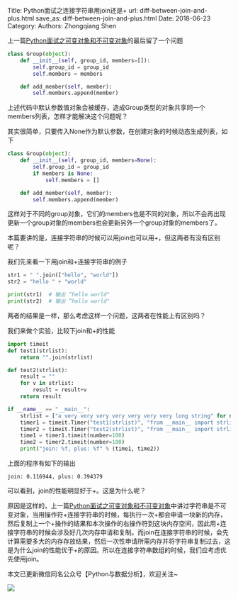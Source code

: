 Title: Python面试之连接字符串用join还是+
url: diff-between-join-and-plus.html
save_as: diff-between-join-and-plus.html
Date: 2018-06-23
Category:
Authors: Zhongqiang Shen

上一篇[Python面试之可变对象和不可变对象](https://zhuanlan.zhihu.com/p/35389687)的最后留了一个问题

```python
class Group(object):
    def __init__(self, group_id, members=[]):
        self.group_id = group_id
        self.members = members

    def add_member(self, member):
        self.members.append(member)

```

上述代码中默认参数值对象会被缓存，造成Group类型的对象共享同一个members列表，怎样才能解决这个问题呢？

其实很简单，只要传入None作为默认参数，在创建对象的时候动态生成列表，如下

```python
class Group(object):
    def __init__(self, group_id, members=None):
        self.group_id = group_id
        if members is None:
            self.members = []

    def add_member(self, member):
        self.members.append(member)

```

这样对于不同的group对象，它们的members也是不同的对象，所以不会再出现更新一个group对象的members也会更新另外一个group对象的members了。




本篇要讲的是，连接字符串的时候可以用join也可以用+，但这两者有没有区别呢？

我们先来看一下用join和+连接字符串的例子

```python
str1 = " ".join(["hello", "world"])
str2 = "hello " + "world"

print(str1)  # 输出 “hello world"
print(str2)  # 输出 “hello world"

```

两者的结果是一样，那么考虑这样一个问题，这两者在性能上有区别吗？




我们来做个实验，比较下join和+的性能

```python
import timeit
def test1(strlist):
    return "".join(strlist)

def test2(strlist):
    result = ""
    for v in strlist:
        result = result+v
    return result

if __name__ == "__main__":
    strlist = ["a very very very very very very very long string" for n in range(100000)]
    timer1 = timeit.Timer("test1(strlist)", "from __main__ import strlist, test1")
    timer2 = timeit.Timer("test2(strlist)", "from __main__ import strlist, test2")
    time1 = timer1.timeit(number=100)
    time2 = timer2.timeit(number=100)
    print("join: %f, plus: %f" % (time1, time2))

```

上面的程序有如下的输出

```text
join: 0.116944, plus: 0.394379

```

可以看到，join的性能明显好于+。这是为什么呢？

原因是这样的，上一篇[Python面试之可变对象和不可变对象](https://zhuanlan.zhihu.com/p/35389687)中讲过字符串是不可变对象，当用操作符+连接字符串的时候，每执行一次+都会申请一块新的内存，然后复制上一个+操作的结果和本次操作的右操作符到这块内存空间，因此用+连接字符串的时候会涉及好几次内存申请和复制。而join在连接字符串的时候，会先计算需要多大的内存存放结果，然后一次性申请所需内存并将字符串复制过去，这是为什么join的性能优于+的原因。所以在连接字符串数组的时候，我们应考虑优先使用join。




本文已更新微信同名公众号【Python与数据分析】，欢迎关注~

![]({static}/images/v2-e9b0b9b9584ccdd3ff4c96b7ecfd8a56_r.jpg)



